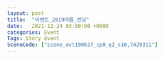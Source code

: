 ```yaml
---
layout: post
title:  "이벤트_2019여름_엔딩"
date:   2021-12-24 03:00:00 +0000
categories: Event
Tags: Story Event
SceneCode: ["scene_evt190627_cp0_q2_s10,7429311"]
---
```

